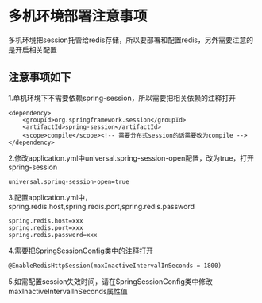 # 多机环境部署注意事项
多机环境把session托管给redis存储，所以要部署和配置redis，另外需要注意的是开启相关配置

## 注意事项如下
1.单机环境下不需要依赖spring-session，所以需要把相关依赖的注释打开
```
<dependency>
    <groupId>org.springframework.session</groupId>
    <artifactId>spring-session</artifactId>
    <scope>compile</scope><!-- 需要分布式session的话需要改为compile -->
</dependency>
```
2.修改application.yml中universal.spring-session-open配置，改为true，打开spring-session
```
universal.spring-session-open=true
```
3.配置application.yml中，spring.redis.host,spring.redis.port,spring.redis.password
```
spring.redis.host=xxx
spring.redis.port=xxx
spring.redis.password=xxx
```
4.需要把SpringSessionConfig类中的注释打开
```
@EnableRedisHttpSession(maxInactiveIntervalInSeconds = 1800)
```
5.如需配置session失效时间，请在SpringSessionConfig类中修改maxInactiveIntervalInSeconds属性值

